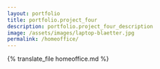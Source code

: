 ```yaml
---
layout: portfolio
title: portfolio.project_four
description: portfolio.project_four_description
image: /assets/images/laptop-blaetter.jpg
permalink: /homeoffice/
---
```

{% translate_file homeoffice.md %}
